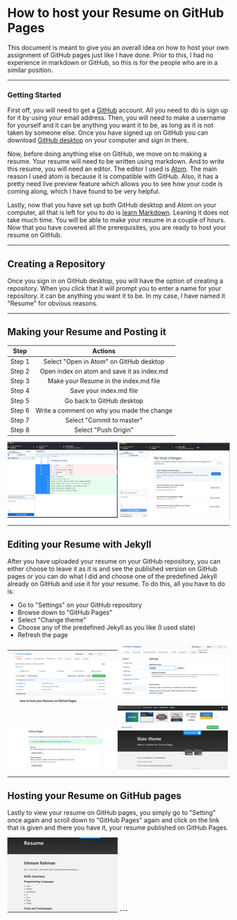 # How to host your Resume on GitHub Pages

This document is meant to give you an overall idea on how to host your own assignment of GitHub pages just like I have done. Prior to this, I had no experience in markdown or GitHub, so this is for the people who are in a similar position.

---
### Getting Started

First off, you will need to get a [GitHub](www.github.com) account. All you need to do is sign up for it by using your email address. Then, you will need to make a username for yourself and it can be anything you want it to be, as long as it is not taken by someone else. Once you have signed up on GitHub you can download [GitHub desktop](https://desktop.github.com) on your computer and sign in there.

Now, before doing anything else on GitHub, we move on to making a resume. Your resume will need to be written using markdown. And to write this resume, you will need an editor. The editor I used is [Atom](https://atom.io). The main reason I used atom is because it is compatible with GitHub. Also, it has a pretty need live preview feature which allows you to see how your code is coming along, which I have found to be very helpful.

Lastly, now that you have set up both GitHub desktop and Atom on your computer, all that is left for you to do is [learn Markdown](https://www.markdowntutorial.com). Leaning it does not take much time. You will be able to make your resume in a couple of hours. Now that you have covered all the prerequisites, you are ready to host your resume on GitHub.

---

 ## Creating a Repository

 Once you sign in on GitHub desktop, you will have the option of creating a repository. When you click that it will prompt you to enter a name for your repository. it can be anything you want it to be. In my case, I have named it "Resume" for obvious reasons.

 ---

## Making your Resume and Posting it

|Step  |Actions|
|:-----:|:------------:|
|Step 1| Select "Open in Atom" on GitHub desktop |
|Step 2|Open index on atom and save it as index.md|
|Step 3| Make your Resume in the index.md file|
|Step 4|Save your index.md file|
|Step 5|Go back to GitHub desktop|
|Step 6|Write a comment on why you made the change|
|Step 7|Select "Commit to master"|
|Step 8|Select "Push Origin"|

<img src="Readmecommit.png" width="250"/> <img src="push.png" width="250"/>

---

## Editing your Resume with Jekyll

After you have uploaded your resume on your GitHub repository, you can either choose to leave it as it is and see the published version on GitHub pages or you can do what I did and choose one of the predefined Jekyll already on GitHub and use it for your resume. To do this, all you have to do is:
*  Go to "Settings" on your GitHub repository  
* Browse down to "GitHub Pages"
* Select "Change theme"
* Choose any of the predefined Jekyll as you like (I used slate)
* Refresh the page

<img src="mainpage.png" width="250"/> <img src="settings.png" width="250"/><img src="gitpages.png" width="250"/><img src="choosetheme.png" width="250"/>

---

## Hosting your Resume on GitHub pages

Lastly to view your resume on GitHub pages, you simply go to "Setting" once again and scroll down to "GitHub Pages" again and click on the link that is given and there you have it, your resume published on GitHub Pages.

<img src="published.png" width="250"/>
---
